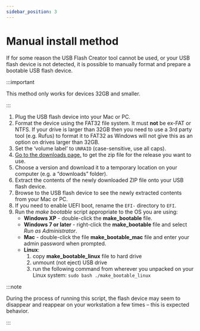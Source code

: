 ```yaml
---
sidebar_position: 3
---
```


# Manual install method

If for some reason the USB Flash Creator tool cannot be used, or your USB flash device is not detected, it is possible to manually format and prepare a bootable USB flash device.

:::important

This method only works for devices 32GB and smaller.

:::

1. Plug the USB flash device into your Mac or PC.
2. Format the device using the FAT32 file system. It must **not** be ex-FAT or NTFS. If your drive is larger than 32GB then you need to use a 3rd party tool (e.g. Rufus) to format it to FAT32 as Windows will not give this as an option on drives larger than 32GB.
3. Set the ‘volume label’ to `UNRAID` (case-sensitive, use all caps).
4. [Go to the downloads page.](http://lime-technology.com/download/) to get the zip file for the release you want to use.
5. Choose a version and download it to a temporary location on your computer (e.g. a “downloads” folder).
6. Extract the contents of the newly downloaded ZIP file onto your USB flash device.
7. Browse to the USB flash device to see the newly extracted contents from your Mac or PC.
8. If you need to enable UEFI boot, rename the `EFI-` directory to `EFI`.
9. Run the _make bootable_ script appropriate to the OS you are using:
    * **Windows XP** - double-click the **make_bootable** file.
    * **Windows 7 or later** - right-click the **make_bootable** file and select _Run as Administrator_.
    * **Mac** - double-click the file **make_bootable_mac** file and enter your admin password when prompted.
    * **Linux**:
      1. copy **make_bootable_linux** file to hard drive
      2. unmount (not eject) USB drive
      3. run the following command from wherever you unpacked on your Linux system: `sudo bash ./make_bootable_linux`

:::note

During the process of running this script, the flash device may seem to disappear and reappear on your workstation a few times – this is expected behavior.

:::
